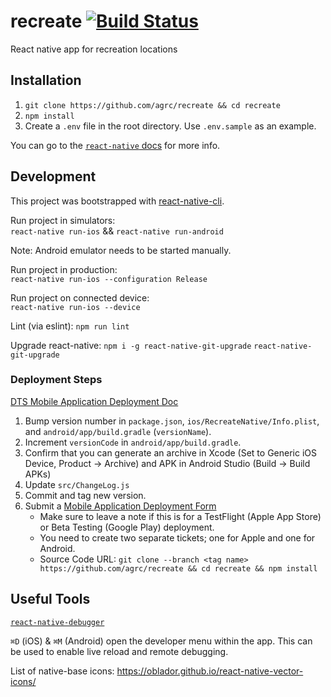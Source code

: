 # recreate [![Build Status](https://travis-ci.org/agrc/recreate.svg?branch=master)](https://travis-ci.org/agrc/recreate)
React native app for recreation locations

## Installation
1. `git clone https://github.com/agrc/recreate && cd recreate`
1. `npm install`
1. Create a `.env` file in the root directory. Use `.env.sample` as an example.

You can go to the [`react-native` docs](http://facebook.github.io/react-native/docs/getting-started.html) for more info.

## Development
This project was bootstrapped with [react-native-cli](https://github.com/facebook/react-native).

Run project in simulators:  
`react-native run-ios` && `react-native run-android`

Note: Android emulator needs to be started manually.

Run project in production:  
`react-native run-ios --configuration Release`

Run project on connected device:  
`react-native run-ios --device`  

Lint (via eslint):
`npm run lint`  

Upgrade react-native:
`npm i -g react-native-git-upgrade`
`react-native-git-upgrade`


### Deployment Steps
[DTS Mobile Application Deployment Doc](https://dts.utah.gov/mdm-mobile-device-management/mobile-application-deployment)
1. Bump version number in `package.json`, `ios/RecreateNative/Info.plist`, and `android/app/build.gradle` (`versionName`).
1. Increment `versionCode` in `android/app/build.gradle`.
1. Confirm that you can generate an archive in Xcode (Set to Generic iOS Device, Product -> Archive) and APK in Android Studio (Build -> Build APKs)
1. Update `src/ChangeLog.js`
1. Commit and tag new version.
1. Submit a [Mobile Application Deployment Form](https://utah.service-now.com/nav_to.do?uri=%2Fcom.glideapp.servicecatalog_cat_item_view.do%3Fv%3D1%26sysparm_id%3D360c377f13bcb640d6017e276144b056%26sysparm_link_parent%3D0b596c5c1321a240abab7e776144b056%26sysparm_catalog%3De0d08b13c3330100c8b837659bba8fb4%26sysparm_catalog_view%3Dcatalog_default)
    - Make sure to leave a note if this is for a TestFlight (Apple App Store) or Beta Testing (Google Play) deployment.
    - You need to create two separate tickets; one for Apple and one for Android.
    - Source Code URL: `git clone --branch <tag name> https://github.com/agrc/recreate && cd recreate && npm install`

## Useful Tools
[`react-native-debugger`](https://github.com/jhen0409/react-native-debugger)

`⌘D` (iOS) & `⌘M` (Android) open the developer menu within the app. This can be used to enable live reload and remote debugging.

List of native-base icons: https://oblador.github.io/react-native-vector-icons/
